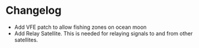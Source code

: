 # Changelog
- Add VFE patch to allow fishing zones on ocean moon
- Add Relay Satellite. This is needed for relaying signals to and from other satellites.
